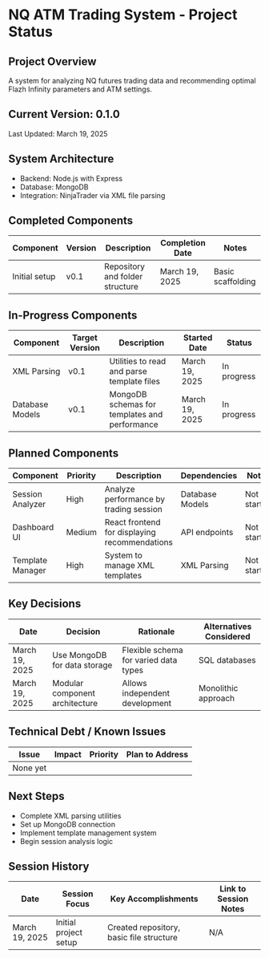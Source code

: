  # NQ ATM Trading System - Project Status

## Project Overview
A system for analyzing NQ futures trading data and recommending optimal Flazh Infinity parameters and ATM settings.

## Current Version: 0.1.0
Last Updated: March 19, 2025

## System Architecture
- Backend: Node.js with Express
- Database: MongoDB
- Integration: NinjaTrader via XML file parsing

## Completed Components
| Component | Version | Description | Completion Date | Notes |
|-----------|---------|-------------|-----------------|-------|
| Initial setup | v0.1 | Repository and folder structure | March 19, 2025 | Basic scaffolding |

## In-Progress Components
| Component | Target Version | Description | Started Date | Status |
|-----------|----------------|-------------|--------------|--------|
| XML Parsing | v0.1 | Utilities to read and parse template files | March 19, 2025 | In progress |
| Database Models | v0.1 | MongoDB schemas for templates and performance | March 19, 2025 | In progress |

## Planned Components
| Component | Priority | Description | Dependencies | Notes |
|-----------|----------|-------------|--------------|-------|
| Session Analyzer | High | Analyze performance by trading session | Database Models | Not started |
| Dashboard UI | Medium | React frontend for displaying recommendations | API endpoints | Not started |
| Template Manager | High | System to manage XML templates | XML Parsing | Not started |

## Key Decisions
| Date | Decision | Rationale | Alternatives Considered |
|------|----------|-----------|------------------------|
| March 19, 2025 | Use MongoDB for data storage | Flexible schema for varied data types | SQL databases |
| March 19, 2025 | Modular component architecture | Allows independent development | Monolithic approach |

## Technical Debt / Known Issues
| Issue | Impact | Priority | Plan to Address |
|-------|--------|----------|----------------|
| None yet | | | |

## Next Steps
- Complete XML parsing utilities
- Set up MongoDB connection
- Implement template management system
- Begin session analysis logic

## Session History
| Date | Session Focus | Key Accomplishments | Link to Session Notes |
|------|--------------|---------------------|----------------------|
| March 19, 2025 | Initial project setup | Created repository, basic file structure | N/A |
